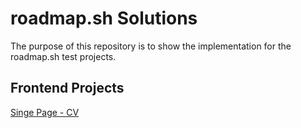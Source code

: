 # roadmap.sh Solutions
The purpose of this repository is to show the implementation for the roadmap.sh test projects.

## Frontend Projects
[Singe Page - CV](https://github.com/lurtur/roadmapsh/tree/main/1.0%20Single-Page%20CV)
